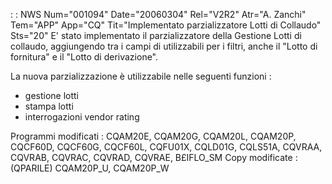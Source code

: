  :  : NWS Num="001094" Date="20060304" Rel="V2R2" Atr="A. Zanchi" Tem="APP" App="CQ" Tit="Implementato parzializzatore Lotti di Collaudo" Sts="20"
E' stato implementato il parzializzatore della Gestione Lotti di collaudo, aggiungendo tra i campi
di utilizzabili per i filtri, anche il "Lotto di fornitura" e il "Lotto di derivazione".

La nuova parzializzazione è utilizzabile nelle seguenti funzioni : 
- gestione lotti
- stampa lotti
- interrogazioni vendor rating

Programmi modificati :  CQAM20E, CQAM20G, CQAM20L, CQAM20P, CQCF60D, CQCF60G, CQCF60L, CQFU01X, CQLD01G, CQLS51A, CQVRAA, CQVRAB, CQVRAC, CQVRAD, CQVRAE, B£IFLO_SM
Copy modificate :  (QPARILE) CQAM20P_U, CQAM20P_W

